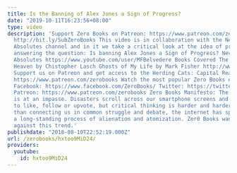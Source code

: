 ```yaml
---
title: Is the Banning of Alex Jones a Sign of Progress?
date: "2019-10-11T16:23:56+08:00"
type: video
description: 'Support Zero Books on Patreon: https://www.patreon.com/zerobooks Subscribe:
  http://bit.ly/SubZeroBooks This video is in collaboration with the Never Speak in
  Absolutes channel and in it we take a critical look at the idea of progress while
  answering the question: Is banning Alex Jones a Sign of Progress? Never Speak in
  Absolutes https://www.youtube.com/user/MFBelvedere Books Covered The True and Only
  Heaven by Chistopher Lasch Ghosts of My Life by Mark Fisher http://www.zero-books.net/books/ghosts-my-life
  Support us on Patreon and get access to the Herding Cats: Capital Reading Group
  https://www.patreon.com/zerobooks Watch the most popular Zero Books episodes: http://bit.ly/2KbC2hF
  Facebook: https://www.facebook.com/ZeroBooks/ Twitter: https://twitter.com/zer0books
  Patreon: https://www.patreon.com/zerobooks Zero Books Manifesto: The modern world
  is at an impasse. Disasters scroll across our smartphone screens and we’re invited
  to like, follow or upvote, but critical thinking is harder and harder to find. Rather
  than connecting us in common struggle and debate, the internet has sped up and deepened
  a long-standing process of alienation and atomization. Zer0 Books wants to work
  against this trend.'
publishdate: "2018-08-10T22:52:19.000Z"
url: /zerobooks/hxtoo9MiD24/
providers:
  youtube:
    id: hxtoo9MiD24
---
```

